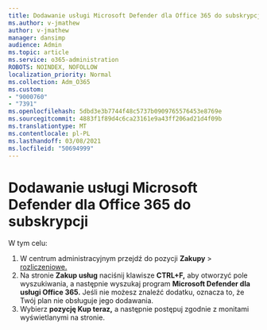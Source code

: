 ```yaml
---
title: Dodawanie usługi Microsoft Defender dla Office 365 do subskrypcji
ms.author: v-jmathew
author: v-jmathew
manager: dansimp
audience: Admin
ms.topic: article
ms.service: o365-administration
ROBOTS: NOINDEX, NOFOLLOW
localization_priority: Normal
ms.collection: Adm_O365
ms.custom:
- "9000760"
- "7391"
ms.openlocfilehash: 5dbd3e3b7744f48c5737b0909765576453e8769e
ms.sourcegitcommit: 4883f1f89d4c6ca23161e9a43ff206ad21d4f09b
ms.translationtype: MT
ms.contentlocale: pl-PL
ms.lasthandoff: 03/08/2021
ms.locfileid: "50694999"
---
```

# <a name="add-microsoft-defender-for-office-365-to-your-subscription"></a>Dodawanie usługi Microsoft Defender dla Office 365 do subskrypcji

W tym celu:

1. W centrum administracyjnym przejdź do pozycji **Zakupy**  >  [rozliczeniowe.](https://go.microsoft.com/fwlink/p/?linkid=868433)
2. Na stronie **Zakup usług** naciśnij klawisze **CTRL+F,** aby otworzyć pole wyszukiwania, a następnie wyszukaj program **Microsoft Defender dla usługi Office 365.** Jeśli nie możesz znaleźć dodatku, oznacza to, że Twój plan nie obsługuje jego dodawania.
3. Wybierz **pozycję Kup teraz,** a następnie postępuj zgodnie z monitami wyświetlanymi na stronie.
